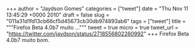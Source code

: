 
+++
author = "Jaydson Gomes"
categories = ["tweet"]
date = "Thu Nov 11 13:45:29 +0000 2010"
draft = false
slug = "011a31d1fd13cb66cf5d45673cb30db974893ab6"
tags = ["tweet"]
title = """Firefox Beta 4.0b7 muito ..."""
tweet = true
micro = true
tweet_url = "https://twitter.com/jaydson/status/2718556802260992"
+++
Firefox Beta 4.0b7 muito bom.

